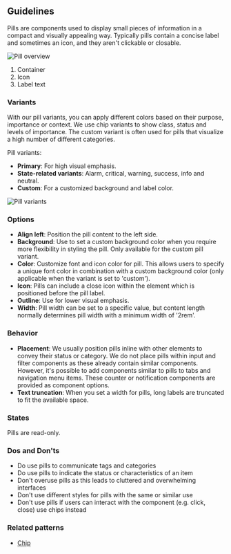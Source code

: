 ## Guidelines

Pills are components used to display small pieces of information in a compact and visually appealing way. Typically pills contain a concise label and sometimes an icon, and they aren't clickable or closable.

![Pill overview](https://www.figma.com/design/wEptRgAezDU1z80Cn3eZ0o/iX-Pattern-Illustrations?type=design&node-id=1377-3110&mode=design&t=ZmcRP4ggXtr8b7vZ-1)

1. Container
2. Icon
3. Label text

### Variants

With our pill variants, you can apply different colors based on their purpose, importance or context. We use chip variants to show class, status and levels of importance. The custom variant is often used for pills that visualize a high number of different categories.

Pill variants:

- **Primary**: For high visual emphasis.
- **State-related variants**: Alarm, critical, warning, success, info and neutral.
- **Custom**: For a customized background and label color.

![Pill variants](https://www.figma.com/design/wEptRgAezDU1z80Cn3eZ0o/iX-Pattern-Illustrations?type=design&node-id=1375-1985&mode=design&t=ZmcRP4ggXtr8b7vZ-1)

### Options

- **Align left**: Position the pill content to the left side.
- **Background**: Use to set a custom background color when you require more flexibility in styling the pill. Only available for the custom pill variant.
- **Color**: Customize font and icon color for pill. This allows users to specify a unique font color in combination with a custom background color (only applicable when the variant is set to 'custom').
- **Icon**: Pills can include a close icon within the element which is positioned before the pill label.
- **Outline**: Use for lower visual emphasis.
- **Width**: Pill width can be set to a specific value, but content length normally determines pill width with a minimum width of '2rem'.

### Behavior

- **Placement**: We usually position pills inline with other elements to convey their status or category. We do not place pills within input and filter components as these already contain similar components. However, it's possible to add components similar to pills to tabs and navigation menu items. These counter or notification components are provided as component options.
- **Text truncation**: When you set a width for pills, long labels are truncated to fit the available space.

### States

Pills are read-only.

### Dos and Don'ts

- Do use pills to communicate tags and categories
- Do use pills to indicate the status or characteristics of an item
- Don't overuse pills as this leads to cluttered and overwhelming interfaces
- Don't use different styles for pills with the same or similar use
- Don't use pills if users can interact with the component (e.g. click, close) use chips instead

### Related patterns

- [Chip](chip.md)
